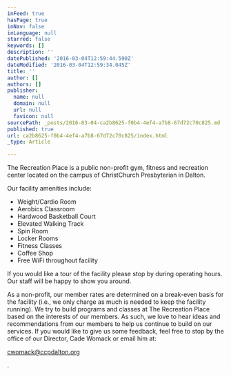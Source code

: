 ```yaml
---
inFeed: true
hasPage: true
inNav: false
inLanguage: null
starred: false
keywords: []
description: ''
datePublished: '2016-03-04T12:59:44.590Z'
dateModified: '2016-03-04T12:59:34.045Z'
title: ''
author: []
authors: []
publisher:
  name: null
  domain: null
  url: null
  favicon: null
sourcePath: _posts/2016-03-04-ca2b8625-f0b4-4ef4-a7b8-67d72c70c825.md
published: true
url: ca2b8625-f0b4-4ef4-a7b8-67d72c70c825/index.html
_type: Article

---
```

The Recreation Place is a public non-profit gym, fitness and recreation center located on the campus of ChristChurch Presbyterian in Dalton.

Our facility amenities include:

* Weight/Cardio Room
* Aerobics Classroom
* Hardwood Basketball Court
* Elevated Walking Track
* Spin Room
* Locker Rooms
* Fitness Classes
* Coffee Shop
* Free WiFi throughout facility

If you would like a tour of the facility please stop by during operating hours. Our staff will be happy to show you around.

As a non-profit, our member rates are determined on a break-even basis for the facility (i.e., we only charge as much is needed to keep the facility running).  We try to build programs and classes at The Recreation Place based on the interests of our members.  As such, we love to hear ideas and recommendations from our members to help us continue to build on our services.  If you would like to give us some feedback, feel free to stop by the office of our Director, Cade Womack or email him at:

[cwomack@ccpdalton.org][0]

.

[0]: mailto:mfranck@ccpdalton.org